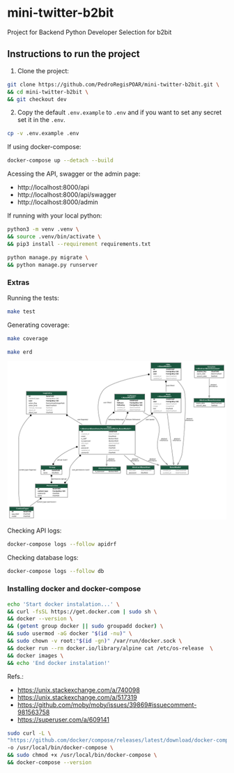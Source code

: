 # mini-twitter-b2bit
Project for Backend Python Developer Selection for b2bit



## Instructions to run the project 

1) Clone the project:
```bash
git clone https://github.com/PedroRegisPOAR/mini-twitter-b2bit.git \
&& cd mini-twitter-b2bit \
&& git checkout dev
```

2) Copy the default `.env.example` to `.env` and if you want to set any secret set it in the `.env`.
```bash
cp -v .env.example .env
```


If using docker-compose:
```bash
docker-compose up --detach --build
```

Acessing the API, swagger or the admin page:
- http://localhost:8000/api
- http://localhost:8000/api/swagger
- http://localhost:8000/admin



If running with your local python:
```bash
python3 -m venv .venv \
&& source .venv/bin/activate \
&& pip3 install --requirement requirements.txt
```

```bash
python manage.py migrate \
&& python manage.py runserver
```


### Extras


Running the tests:
```bash
make test
```


Generating coverage:
```bash
make coverage
```


```bash
make erd
```

![entity-relationship diagram](mini_twitter_models.png)


Checking API logs:
```bash
docker-compose logs --follow apidrf 
```

Checking database logs:
```bash
docker-compose logs --follow db 
```


### Installing docker and docker-compose


```bash
echo 'Start docker instalation...' \
&& curl -fsSL https://get.docker.com | sudo sh \
&& docker --version \
&& (getent group docker || sudo groupadd docker) \
&& sudo usermod -aG docker "$(id -nu)" \
&& sudo chown -v root:"$(id -gn)" /var/run/docker.sock \
&& docker run --rm docker.io/library/alpine cat /etc/os-release  \
&& docker images \
&& echo 'End docker instalation!'
```
Refs.:
- https://unix.stackexchange.com/a/740098
- https://unix.stackexchange.com/a/517319
- https://github.com/moby/moby/issues/39869#issuecomment-981563758
- https://superuser.com/a/609141


```bash
sudo curl -L \
"https://github.com/docker/compose/releases/latest/download/docker-compose-$(uname -s)-$(uname -m)" \
-o /usr/local/bin/docker-compose \
&& sudo chmod +x /usr/local/bin/docker-compose \
&& docker-compose --version
```
